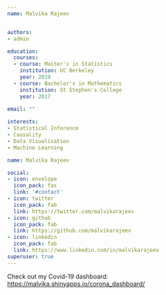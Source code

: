 ```yaml
---
name: Malvika Rajeev


authors:
- admin

education:
  courses:
  - course: Master's in Statistics
    institution: UC Berkeley
    year: 2019
  - course: Bachelor's in Mathematics
    institution: St Stephen's College
    year: 2017
    
email: ""

interests:
- Statistical Inference
- Causality
- Data Visualisation
- Machine Learning

name: Malvika Rajeev

social:
- icon: envelope
  icon_pack: fas
  link: '#contact'
- icon: twitter
  icon_pack: fab
  link: https://twitter.com/malvikarajeev
- icon: github
  icon_pack: fab
  link: https://github.com/malvikarajeev
- icon: linkedin
  icon_pack: fab
  link: https://www.linkedin.com/in/malvikarajeev
superuser: true
---
```

Check out my Covid-19 dashboard: https://malvika.shinyapps.io/corona_dashboard/
